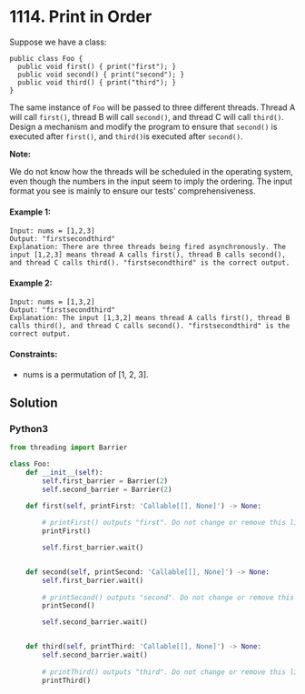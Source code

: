 # 1114. Print in Order


Suppose we have a class:

```
public class Foo {
  public void first() { print("first"); }
  public void second() { print("second"); }
  public void third() { print("third"); }
}
```

The same instance of `Foo` will be passed to three different threads. Thread A will call `first()`, thread B will call `second()`, and thread C will call `third()`. Design a mechanism and modify the program to ensure that `second()` is executed after `first()`, and `third()`is executed after `second()`.

**Note:**

We do not know how the threads will be scheduled in the operating system, even though the numbers in the input seem to imply the ordering. The input format you see is mainly to ensure our tests' comprehensiveness.

#### Example 1:
```
Input: nums = [1,2,3]
Output: "firstsecondthird"
Explanation: There are three threads being fired asynchronously. The input [1,2,3] means thread A calls first(), thread B calls second(), and thread C calls third(). "firstsecondthird" is the correct output.
```

#### Example 2:
```
Input: nums = [1,3,2]
Output: "firstsecondthird"
Explanation: The input [1,3,2] means thread A calls first(), thread B calls third(), and thread C calls second(). "firstsecondthird" is the correct output.
```

#### Constraints:
- nums is a permutation of [1, 2, 3].


## Solution

### Python3
```python
from threading import Barrier

class Foo:
    def __init__(self):
        self.first_barrier = Barrier(2)
        self.second_barrier = Barrier(2)

    def first(self, printFirst: 'Callable[[], None]') -> None:
        
        # printFirst() outputs "first". Do not change or remove this line.
        printFirst()

        self.first_barrier.wait()


    def second(self, printSecond: 'Callable[[], None]') -> None:
        self.first_barrier.wait()
        
        # printSecond() outputs "second". Do not change or remove this line.
        printSecond()

        self.second_barrier.wait()


    def third(self, printThird: 'Callable[[], None]') -> None:
        self.second_barrier.wait()
        
        # printThird() outputs "third". Do not change or remove this line.
        printThird()
```
